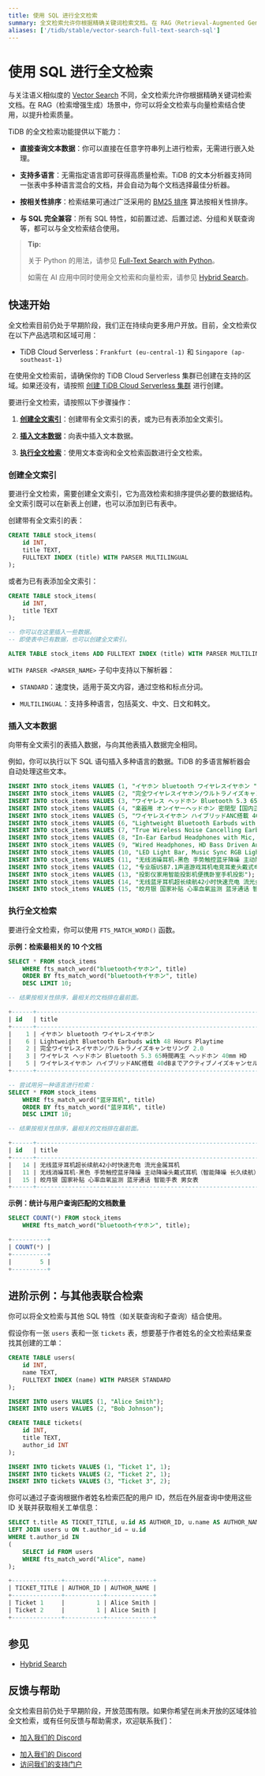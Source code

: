 ```yaml
---
title: 使用 SQL 进行全文检索
summary: 全文检索允许你根据精确关键词检索文档。在 RAG（Retrieval-Augmented Generation，检索增强生成）场景中，你可以将全文检索与向量检索结合使用，以提升检索质量。
aliases: ['/tidb/stable/vector-search-full-text-search-sql']
---
```


# 使用 SQL 进行全文检索

与关注语义相似度的 [Vector Search](/vector-search/vector-search-overview.md) 不同，全文检索允许你根据精确关键词检索文档。在 RAG（检索增强生成）场景中，你可以将全文检索与向量检索结合使用，以提升检索质量。

TiDB 的全文检索功能提供以下能力：

- **直接查询文本数据**：你可以直接在任意字符串列上进行检索，无需进行嵌入处理。

- **支持多语言**：无需指定语言即可获得高质量检索。TiDB 的文本分析器支持同一张表中多种语言混合的文档，并会自动为每个文档选择最佳分析器。

- **按相关性排序**：检索结果可通过广泛采用的 [BM25 排序](https://en.wikipedia.org/wiki/Okapi_BM25) 算法按相关性排序。

- **与 SQL 完全兼容**：所有 SQL 特性，如前置过滤、后置过滤、分组和关联查询等，都可以与全文检索结合使用。

> **Tip:**
>
> 关于 Python 的用法，请参见 [Full-Text Search with Python](/tidb-cloud/vector-search-full-text-search-python.md)。
>
> 如需在 AI 应用中同时使用全文检索和向量检索，请参见 [Hybrid Search](/tidb-cloud/vector-search-hybrid-search.md)。

## 快速开始

全文检索目前仍处于早期阶段，我们正在持续向更多用户开放。目前，全文检索仅在以下产品选项和区域可用：

- TiDB Cloud Serverless：`Frankfurt (eu-central-1)` 和 `Singapore (ap-southeast-1)`

在使用全文检索前，请确保你的 TiDB Cloud Serverless 集群已创建在支持的区域。如果还没有，请按照 [创建 TiDB Cloud Serverless 集群](/develop/dev-guide-build-cluster-in-cloud.md) 进行创建。

要进行全文检索，请按照以下步骤操作：

1. [**创建全文索引**](#create-a-full-text-index)：创建带有全文索引的表，或为已有表添加全文索引。

2. [**插入文本数据**](#insert-text-data)：向表中插入文本数据。

3. [**执行全文检索**](#perform-a-full-text-search)：使用文本查询和全文检索函数进行全文检索。

### 创建全文索引

要进行全文检索，需要创建全文索引，它为高效检索和排序提供必要的数据结构。全文索引既可以在新表上创建，也可以添加到已有表中。

创建带有全文索引的表：

```sql
CREATE TABLE stock_items(
    id INT,
    title TEXT,
    FULLTEXT INDEX (title) WITH PARSER MULTILINGUAL
);
```

或者为已有表添加全文索引：

```sql
CREATE TABLE stock_items(
    id INT,
    title TEXT
);

-- 你可以在这里插入一些数据。
-- 即使表中已有数据，也可以创建全文索引。

ALTER TABLE stock_items ADD FULLTEXT INDEX (title) WITH PARSER MULTILINGUAL ADD_COLUMNAR_REPLICA_ON_DEMAND;
```

`WITH PARSER <PARSER_NAME>` 子句中支持以下解析器：

- `STANDARD`：速度快，适用于英文内容，通过空格和标点分词。

- `MULTILINGUAL`：支持多种语言，包括英文、中文、日文和韩文。

### 插入文本数据

向带有全文索引的表插入数据，与向其他表插入数据完全相同。

例如，你可以执行以下 SQL 语句插入多种语言的数据。TiDB 的多语言解析器会自动处理这些文本。

```sql
INSERT INTO stock_items VALUES (1, "イヤホン bluetooth ワイヤレスイヤホン ");
INSERT INTO stock_items VALUES (2, "完全ワイヤレスイヤホン/ウルトラノイズキャンセリング 2.0 ");
INSERT INTO stock_items VALUES (3, "ワイヤレス ヘッドホン Bluetooth 5.3 65時間再生 ヘッドホン 40mm HD ");
INSERT INTO stock_items VALUES (4, "楽器用 オンイヤーヘッドホン 密閉型【国内正規品】");
INSERT INTO stock_items VALUES (5, "ワイヤレスイヤホン ハイブリッドANC搭載 40dBまでアクティブノイズキャンセル");
INSERT INTO stock_items VALUES (6, "Lightweight Bluetooth Earbuds with 48 Hours Playtime");
INSERT INTO stock_items VALUES (7, "True Wireless Noise Cancelling Earbuds - Compatible with Apple & Android, Built-in Microphone");
INSERT INTO stock_items VALUES (8, "In-Ear Earbud Headphones with Mic, Black");
INSERT INTO stock_items VALUES (9, "Wired Headphones, HD Bass Driven Audio, Lightweight Aluminum Wired in Ear Earbud Headphones");
INSERT INTO stock_items VALUES (10, "LED Light Bar, Music Sync RGB Light Bar, USB Ambient Lamp");
INSERT INTO stock_items VALUES (11, "无线消噪耳机-黑色 手势触控蓝牙降噪 主动降噪头戴式耳机（智能降噪 长久续航）");
INSERT INTO stock_items VALUES (12, "专业版USB7.1声道游戏耳机电竞耳麦头戴式电脑网课办公麦克风带线控");
INSERT INTO stock_items VALUES (13, "投影仪家用智能投影机便携卧室手机投影");
INSERT INTO stock_items VALUES (14, "无线蓝牙耳机超长续航42小时快速充电 流光金属耳机");
INSERT INTO stock_items VALUES (15, "皎月银 国家补贴 心率血氧监测 蓝牙通话 智能手表 男女表");
```

### 执行全文检索

要进行全文检索，你可以使用 `FTS_MATCH_WORD()` 函数。

**示例：检索最相关的 10 个文档**

```sql
SELECT * FROM stock_items
    WHERE fts_match_word("bluetoothイヤホン", title)
    ORDER BY fts_match_word("bluetoothイヤホン", title)
    DESC LIMIT 10;

-- 结果按相关性排序，最相关的文档排在最前面。

+------+-----------------------------------------------------------------------------------------------------------+
| id   | title                                                                                                     |
+------+-----------------------------------------------------------------------------------------------------------+
|    1 | イヤホン bluetooth ワイヤレスイヤホン                                                                         |
|    6 | Lightweight Bluetooth Earbuds with 48 Hours Playtime                                                      |
|    2 | 完全ワイヤレスイヤホン/ウルトラノイズキャンセリング 2.0                                                           |
|    3 | ワイヤレス ヘッドホン Bluetooth 5.3 65時間再生 ヘッドホン 40mm HD                                               |
|    5 | ワイヤレスイヤホン ハイブリッドANC搭载 40dBまでアクティブノイズキャンセル                                            |
+------+-----------------------------------------------------------------------------------------------------------+

-- 尝试用另一种语言进行检索：
SELECT * FROM stock_items
    WHERE fts_match_word("蓝牙耳机", title)
    ORDER BY fts_match_word("蓝牙耳机", title)
    DESC LIMIT 10;

-- 结果按相关性排序，最相关的文档排在最前面。

+------+---------------------------------------------------------------------------------------------------------------+
| id   | title                                                                                                         |
+------+---------------------------------------------------------------------------------------------------------------+
|   14 | 无线蓝牙耳机超长续航42小时快速充电 流光金属耳机                                                                      |
|   11 | 无线消噪耳机-黑色 手势触控蓝牙降噪 主动降噪头戴式耳机（智能降噪 长久续航）                                                |
|   15 | 皎月银 国家补贴 心率血氧监测 蓝牙通话 智能手表 男女表                                                                 |
+------+---------------------------------------------------------------------------------------------------------------+
```

**示例：统计与用户查询匹配的文档数量**

```sql
SELECT COUNT(*) FROM stock_items
    WHERE fts_match_word("bluetoothイヤホン", title);

+----------+
| COUNT(*) |
+----------+
|        5 |
+----------+
```

## 进阶示例：与其他表联合检索

你可以将全文检索与其他 SQL 特性（如关联查询和子查询）结合使用。

假设你有一张 `users` 表和一张 `tickets` 表，想要基于作者姓名的全文检索结果查找其创建的工单：

```sql
CREATE TABLE users(
    id INT,
    name TEXT,
    FULLTEXT INDEX (name) WITH PARSER STANDARD
);

INSERT INTO users VALUES (1, "Alice Smith");
INSERT INTO users VALUES (2, "Bob Johnson");

CREATE TABLE tickets(
    id INT,
    title TEXT,
    author_id INT
);

INSERT INTO tickets VALUES (1, "Ticket 1", 1);
INSERT INTO tickets VALUES (2, "Ticket 2", 1);
INSERT INTO tickets VALUES (3, "Ticket 3", 2);
```

你可以通过子查询根据作者姓名检索匹配的用户 ID，然后在外层查询中使用这些 ID 关联并获取相关工单信息：

```sql
SELECT t.title AS TICKET_TITLE, u.id AS AUTHOR_ID, u.name AS AUTHOR_NAME FROM tickets t
LEFT JOIN users u ON t.author_id = u.id
WHERE t.author_id IN
(
    SELECT id FROM users
    WHERE fts_match_word("Alice", name)
);

+--------------+-----------+-------------+
| TICKET_TITLE | AUTHOR_ID | AUTHOR_NAME |
+--------------+-----------+-------------+
| Ticket 1     |         1 | Alice Smith |
| Ticket 2     |         1 | Alice Smith |
+--------------+-----------+-------------+
```

## 参见

- [Hybrid Search](/tidb-cloud/vector-search-hybrid-search.md)

## 反馈与帮助

全文检索目前仍处于早期阶段，开放范围有限。如果你希望在尚未开放的区域体验全文检索，或有任何反馈与帮助需求，欢迎联系我们：

<CustomContent platform="tidb">

- [加入我们的 Discord](https://discord.gg/zcqexutz2R)

</CustomContent>

<CustomContent platform="tidb-cloud">

- [加入我们的 Discord](https://discord.gg/zcqexutz2R)
- [访问我们的支持门户](https://tidb.support.pingcap.com/)

</CustomContent>
